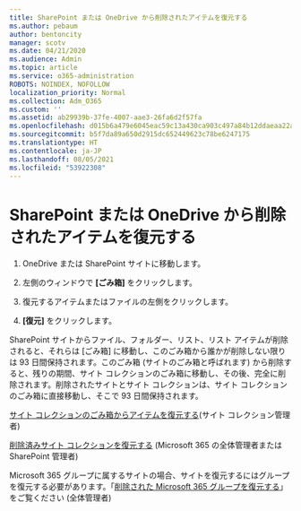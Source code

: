 ```yaml
---
title: SharePoint または OneDrive から削除されたアイテムを復元する
ms.author: pebaum
author: bentoncity
manager: scotv
ms.date: 04/21/2020
ms.audience: Admin
ms.topic: article
ms.service: o365-administration
ROBOTS: NOINDEX, NOFOLLOW
localization_priority: Normal
ms.collection: Adm_O365
ms.custom: ''
ms.assetid: ab29939b-37fe-4007-aae3-26fa6d2f57fa
ms.openlocfilehash: d015b6a479e6045eac59c13a430ca903c497a84b12ddaeaa22aeec9fae88f4e0
ms.sourcegitcommit: b5f7da89a650d2915dc652449623c78be6247175
ms.translationtype: HT
ms.contentlocale: ja-JP
ms.lasthandoff: 08/05/2021
ms.locfileid: "53922308"
---
```

# <a name="restore-deleted-items-from-sharepoint-or-onedrive"></a>SharePoint または OneDrive から削除されたアイテムを復元する

1. OneDrive または SharePoint サイトに移動します。
    
2. 左側のウィンドウで **[ごみ箱]** をクリックします。 
    
3. 復元するアイテムまたはファイルの左側をクリックします。
    
4. **[復元]** をクリックします。 
    
SharePoint サイトからファイル、フォルダー、リスト、リスト アイテムが削除されると、それらは [ごみ箱] に移動し、このごみ箱から誰かが削除しない限りは 93 日間保持されます。このごみ箱 (サイトのごみ箱と呼ばれます) から削除すると、残りの期間、サイト コレクションのごみ箱に移動し、その後、完全に削除されます。削除されたサイトとサイト コレクションは、サイト コレクションのごみ箱に直接移動し、そこで 93 日間保持されます。
  
[サイト コレクションのごみ箱からアイテムを復元する](https://go.microsoft.com/fwlink/?linkid=867800)(サイト コレクション管理者) 
  
[削除済みサイト コレクションを復元する](https://go.microsoft.com/fwlink/?linkid=867660) (Microsoft 365 の全体管理者または SharePoint 管理者) 
  
Microsoft 365 グループに属するサイトの場合、サイトを復元するにはグループを復元する必要があります。「[削除された Microsoft 365 グループを復元する](https://go.microsoft.com/fwlink/?linkid=867802)」をご覧ください (全体管理者) 
  

